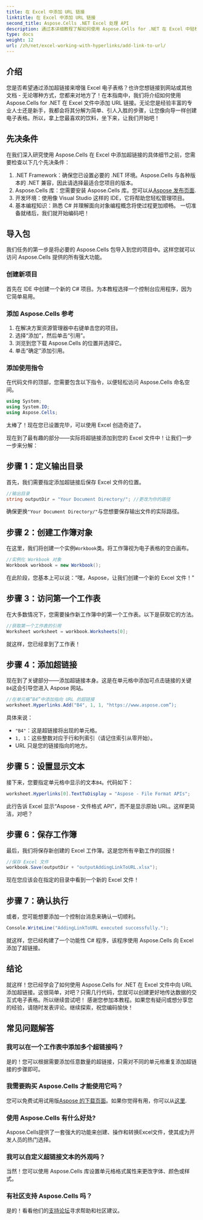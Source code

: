 ```yaml
---
title: 在 Excel 中添加 URL 链接
linktitle: 在 Excel 中添加 URL 链接
second_title: Aspose.Cells .NET Excel 处理 API
description: 通过本详细教程了解如何使用 Aspose.Cells for .NET 在 Excel 中轻松添加 URL 超链接。简化您的电子表格。
type: docs
weight: 12
url: /zh/net/excel-working-with-hyperlinks/add-link-to-url/
---
```

## 介绍
您是否希望通过添加超链接来增强 Excel 电子表格？也许您想链接到网站或其他文档 - 无论哪种方式，您都来对地方了！在本指南中，我们将介绍如何使用 Aspose.Cells for .NET 在 Excel 文件中添加 URL 链接。无论您是经验丰富的专业人士还是新手，我都会将其分解为简单、引人入胜的步骤，让您像向导一样创建电子表格。所以，拿上您最喜欢的饮料，坐下来，让我们开始吧！
## 先决条件
在我们深入研究使用 Aspose.Cells 在 Excel 中添加超链接的具体细节之前，您需要检查以下几个先决条件：
1. .NET Framework：确保您已设置必要的 .NET 环境。Aspose.Cells 与各种版本的 .NET 兼容，因此请选择最适合您项目的版本。
2. Aspose.Cells 库：您需要安装 Aspose.Cells 库。您可以从[Aspose 发布页面](https://releases.aspose.com/cells/net/).
3. 开发环境：使用像 Visual Studio 这样的 IDE，它将帮助您轻松管理项目。
4. 基本编程知识：熟悉 C# 并理解面向对象编程概念将使过程更加顺畅。
一切准备就绪后，我们就开始编码吧！
## 导入包
我们任务的第一步是将必要的 Aspose.Cells 包导入到您的项目中。这样您就可以访问 Aspose.Cells 提供的所有强大功能。
### 创建新项目
首先在 IDE 中创建一个新的 C# 项目。为本教程选择一个控制台应用程序，因为它简单易用。
### 添加 Aspose.Cells 参考
1. 在解决方案资源管理器中右键单击您的项目。
2. 选择“添加”，然后单击“引用”。
3. 浏览到您下载 Aspose.Cells 的位置并选择它。
4. 单击“确定”添加引用。
### 添加使用指令
在代码文件的顶部，您需要包含以下指令，以便轻松访问 Aspose.Cells 命名空间。
```csharp
using System;
using System.IO;
using Aspose.Cells;
```
太棒了！现在您已设置完毕，可以使用 Excel 创造奇迹了。

现在到了最有趣的部分——实际将超链接添加到您的 Excel 文件中！让我们一步一步来分解：
## 步骤 1：定义输出目录
首先，我们需要指定添加超链接后保存 Excel 文件的位置。 
```csharp
//输出目录
string outputDir = "Your Document Directory/"; //更改为你的路径
```
确保更换`"Your Document Directory/"`与您想要保存输出文件的实际路径。 
## 步骤 2：创建工作簿对象
在这里，我们将创建一个实例`Workbook`类。将工作簿视为电子表格的空白画布。
```csharp
//实例化 Workbook 对象
Workbook workbook = new Workbook();
```
在此阶段，您基本上可以说：“嘿，Aspose，让我们创建一个新的 Excel 文件！”
## 步骤 3：访问第一个工作表
在大多数情况下，您需要操作新工作簿中的第一个工作表。以下是获取它的方法。
```csharp
//获取第一个工作表的引用
Worksheet worksheet = workbook.Worksheets[0];
```
就这样，您已经拿到了工作表！
## 步骤 4：添加超链接
现在到了关键部分——添加超链接本身。这是在单元格中添加可点击链接的关键`B4`这会引导您进入 Aspose 网站。
```csharp
//在单元格“B4”中添加指向 URL 的超链接
worksheet.Hyperlinks.Add("B4", 1, 1, "https://www.aspose.com”);
```
具体来说：
- `"B4"`：这是超链接将出现的单元格。
- `1, 1`：这些整数对应于行和列索引（请记住索引从零开始）。
- URL 只是您的链接指向的地方。
## 步骤 5：设置显示文本
接下来，您要指定单元格中显示的文本`B4`。代码如下：
```csharp
worksheet.Hyperlinks[0].TextToDisplay = "Aspose - File Format APIs";
```
此行告诉 Excel 显示“Aspose - 文件格式 API”，而不是显示原始 URL。这样更简洁，对吧？
## 步骤 6：保存工作簿
最后，我们将保存新创建的 Excel 工作簿。这是您所有辛勤工作的回报！
```csharp
//保存 Excel 文件
workbook.Save(outputDir + "outputAddingLinkToURL.xlsx");
```
现在您应该会在指定的目录中看到一个新的 Excel 文件！
## 步骤 7：确认执行
或者，您可能想要添加一个控制台消息来确认一切顺利。
```csharp
Console.WriteLine("AddingLinkToURL executed successfully.");
```
就这样，您已经构建了一个功能性 C# 程序，该程序使用 Aspose.Cells 向 Excel 添加了超链接。
## 结论
就这样！您已经学会了如何使用 Aspose.Cells for .NET 在 Excel 文件中向 URL 添加超链接。这很简单，对吧？只需几行代码，您就可以创建更好地传达数据的交互式电子表格。所以继续尝试吧！
感谢您参加本教程。如果您有疑问或想分享您的经验，请随时发表评论。继续探索，祝您编码愉快！
## 常见问题解答
### 我可以在一个工作表中添加多个超链接吗？  
是的！您可以根据需要添加任意数量的超链接，只需对不同的单元格重复添加超链接的步骤即可。
### 我需要购买 Aspose.Cells 才能使用它吗？  
您可以免费试用试用版[Aspose 的下载页面](https://releases.aspose.com/)。如果你觉得有用，你可以从[这里](https://purchase.aspose.com/buy).
### 使用 Aspose.Cells 有什么好处?  
Aspose.Cells提供了一套强大的功能来创建、操作和转换Excel文件，使其成为开发人员的热门选择。
### 我可以自定义超链接文本的外观吗？  
当然！您可以使用 Aspose.Cells 库设置单元格格式属性来更改字体、颜色或样式。
### 有社区支持 Aspose.Cells 吗？  
是的！看看他们的[支持论坛](https://forum.aspose.com/c/cells/9)寻求帮助和社区建议。
